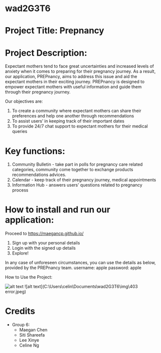 # wad2G3T6

# Project Title: Prepnancy

# Project Description:
Expectant mothers tend to face great uncertainties and increased levels of anxiety when it comes to preparing for their pregnancy journey. As a result, our application, PREPnancy, aims to address this issue and aid the expectant mothers in their exciting journey. PREPnancy is designed to empower expectant mothers with useful information and guide them through their pregnancy journey.

Our objectives are: 
1. To create a community where expectant mothers can share their preferences and help one another through recommendations 
2. To assist users’ in keeping track of their important dates 
3. To provide 24/7 chat support to expectant mothers for their medical queries

# Key functions: 
1. Community Bulletin - take part in polls for pregnancy care related categories, community come together to exchange products recommendations advices. 
2. Calendar - keep track of their pregnancy journey, medical appointments 
3. Information Hub - answers users' questions related to pregnancy process

# How to install and run our application:

Proceed to https://maegancp.github.io/
1. Sign up with your personal details
2. Login with the signed up details
3. Explore!

In any case of unforeseen circumstances, you can use the details as below, provided by the PREPnancy team.
username: apple
password: apple



How to Use the Project:
<!-- Provide instructions and examples so users/contributors can use the project. This will make it easy for them in case they encounter a problem – they will always have a place to reference what is expected.

You can also make use of visual aids by including materials like screenshots to show examples of the running project and also the structure and design principles used in your project.

Also if your project will require authentication like passwords or usernames, this is a good section to include the credentials. -->

![alt text](https://github.com/[maegancp]/[wad2g3t6]/blob/[branch]/image.jpg?raw=true)
![alt text](C:\Users\celin\Documents\wad2G3T6\img\403 error.jpeg)

# Credits
- Group 6:
    - Maegan Chen
    - Siti Shareefa
    - Lee Xinye
    - Celine Ng